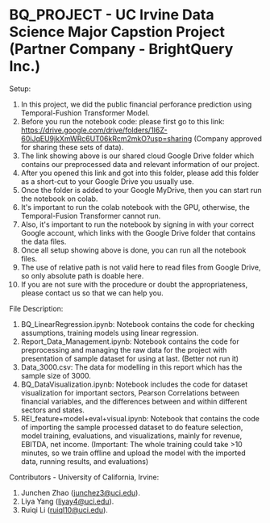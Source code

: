 # BQ_PROJECT - UC Irvine Data Science Major Capstion Project (Partner Company - BrightQuery Inc.)
Setup:
1. In this project, we did the public financial perforance prediction using Temporal-Fushion Transformer Model.
2. Before you run the notebook code: please first go to this link: https://drive.google.com/drive/folders/1I6Z-60iJqEU9jkXmWRc6UT06kRcm2mkO?usp=sharing (Company approved for sharing these sets of data).
3. The link showing above is our shared cloud Google Drive folder which contains our preprocessed data and relevant information of our project.
4. After you opened this link and got into this folder, please add this folder as a short-cut to your Google Drive you usually use.
5. Once the folder is added to your Google MyDrive, then you can start run the notebook on colab.
6. It's important to run the colab notebook with the GPU, otherwise, the Temporal-Fusion Transformer cannot run.
7. Also, it's important to run the notebook by signing in with your correct Google account, which links with the Google Drive folder that contains the data files.
8. Once all setup showing above is done, you can run all the notebook files.
9. The use of relative path is not valid here to read files from Google Drive, so only absolute path is doable here.
10. If you are not sure with the procedure or doubt the appropriateness, please contact us so that we can help you.

File Description:
1. BQ_LinearRegression.ipynb: Notebook contains the code for checking assumptions, training models using linear regression.
2. Report_Data_Management.ipynb: Notebook contains the code for preprocessing and managing the raw data for the project with presentation of sample dataset for using at last. (Better not run it)
3. Data_3000.csv: The data for modelling in this report which has the sample size of 3000.
4. BQ_DataVisualization.ipynb: Notebook includes the code for dataset visualization for important sectors, Pearson Correlations between financial variables, and the differences between and within different sectors and states.
5. REI_feature+model+eval+visual.ipynb: Notebook that contains the code of importing the sample processed dataset to do feature selection, model training, evaluations, and visualizations, mainly for revenue, EBITDA, net income. (Important: The whole training could take >10 minutes, so we train offline and upload the model with the imported data, running results, and evaluations) 

Contributors - University of California, Irvine: 
1. Junchen Zhao (junchez3@uci.edu).
2. Liya Yang (liyay4@uci.edu).
3. Ruiqi Li (ruiql10@uci.edu).

